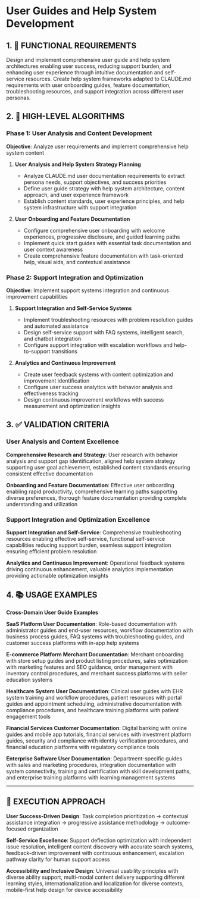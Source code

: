 # User Guides and Help System Development

## 1. 🎯 FUNCTIONAL REQUIREMENTS

Design and implement comprehensive user guide and help system architectures enabling user success, reducing support burden, and enhancing user experience through intuitive documentation and self-service resources. Create help system frameworks adapted to CLAUDE.md requirements with user onboarding guides, feature documentation, troubleshooting resources, and support integration across different user personas.

## 2. 🔄 HIGH-LEVEL ALGORITHMS

### Phase 1: User Analysis and Content Development
**Objective**: Analyze user requirements and implement comprehensive help system content

1. **User Analysis and Help System Strategy Planning**
   - Analyze CLAUDE.md user documentation requirements to extract persona needs, support objectives, and success priorities
   - Define user guide strategy with help system architecture, content approach, and user experience framework
   - Establish content standards, user experience principles, and help system infrastructure with support integration

2. **User Onboarding and Feature Documentation**
   - Configure comprehensive user onboarding with welcome experiences, progressive disclosure, and guided learning paths
   - Implement quick start guides with essential task documentation and user context awareness
   - Create comprehensive feature documentation with task-oriented help, visual aids, and contextual assistance

### Phase 2: Support Integration and Optimization
**Objective**: Implement support systems integration and continuous improvement capabilities

1. **Support Integration and Self-Service Systems**
   - Implement troubleshooting resources with problem resolution guides and automated assistance
   - Design self-service support with FAQ systems, intelligent search, and chatbot integration
   - Configure support integration with escalation workflows and help-to-support transitions

2. **Analytics and Continuous Improvement**
   - Create user feedback systems with content optimization and improvement identification
   - Configure user success analytics with behavior analysis and effectiveness tracking
   - Design continuous improvement workflows with success measurement and optimization insights

## 3. ✅ VALIDATION CRITERIA

### User Analysis and Content Excellence
**Comprehensive Research and Strategy**: User research with behavior analysis and support gap identification, aligned help system strategy supporting user goal achievement, established content standards ensuring consistent effective documentation

**Onboarding and Feature Documentation**: Effective user onboarding enabling rapid productivity, comprehensive learning paths supporting diverse preferences, thorough feature documentation providing complete understanding and utilization

### Support Integration and Optimization Excellence
**Support Integration and Self-Service**: Comprehensive troubleshooting resources enabling effective self-service, functional self-service capabilities reducing support burden, seamless support integration ensuring efficient problem resolution

**Analytics and Continuous Improvement**: Operational feedback systems driving continuous enhancement, valuable analytics implementation providing actionable optimization insights

## 4. 📚 USAGE EXAMPLES

**Cross-Domain User Guide Examples**

**SaaS Platform User Documentation**: Role-based documentation with administrator guides and end-user resources, workflow documentation with business process guides, FAQ systems with troubleshooting guides, and customer success platforms with in-app help systems

**E-commerce Platform Merchant Documentation**: Merchant onboarding with store setup guides and product listing procedures, sales optimization with marketing features and SEO guidance, order management with inventory control procedures, and merchant success platforms with seller education systems

**Healthcare System User Documentation**: Clinical user guides with EHR system training and workflow procedures, patient resources with portal guides and appointment scheduling, administrative documentation with compliance procedures, and healthcare training platforms with patient engagement tools

**Financial Services Customer Documentation**: Digital banking with online guides and mobile app tutorials, financial services with investment platform guides, security and compliance with identity verification procedures, and financial education platforms with regulatory compliance tools

**Enterprise Software User Documentation**: Department-specific guides with sales and marketing procedures, integration documentation with system connectivity, training and certification with skill development paths, and enterprise training platforms with learning management systems

---

## 🎯 EXECUTION APPROACH

**User Success-Driven Design**: Task completion prioritization → contextual assistance integration → progressive assistance methodology → outcome-focused organization

**Self-Service Excellence**: Support deflection optimization with independent issue resolution, intelligent content discovery with accurate search systems, feedback-driven improvement with continuous enhancement, escalation pathway clarity for human support access

**Accessibility and Inclusive Design**: Universal usability principles with diverse ability support, multi-modal content delivery supporting different learning styles, internationalization and localization for diverse contexts, mobile-first help design for device accessibility